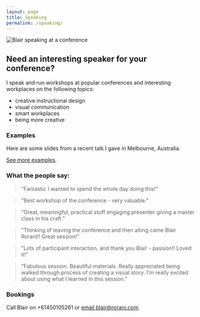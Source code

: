 ```yaml
---
layout: page
title: Speaking
permalink: /speaking/
---
```


  ![Blair speaking at a conference](https://photos-1.dropbox.com/t/2/AAAHeacXBYhgMDipIoykk0bF2fsD2KELPSSFF64wZjjQJQ/12/9514661/jpeg/2048x1536/3/_/1/2/2014-03-22%2008.46.31.jpg/CKXdxAQgASACIAMoASgC/vLEXBEr7sUUmklURIwJ6mOu4G1dFXIDtxan8CBxiY74)

  <h2>Need an interesting speaker for your conference?</h2>
  <p>I speak and run workshops at popular conferences and interesting workplaces on the following topics:</p>
  <ul>
    <li>creative instructional design</li>
    <li>visual communication</li>
    <li>smart workplaces</li>
    <li>being more creative</li>
  </ul>
  <h3>Examples</h3>
  <p>Here are some slides from a recent talk I gave in Melbourne, Australia.</p>
  <p>
  <script async class="speakerdeck-embed" data-id="eab05437046a40aea9bcc520ba553427" data-ratio="1.33333333333333" src="//speakerdeck.com/assets/embed.js"></script>
</p>
<p><a href="https://speakerdeck.com/blairrorani" target="_blank">See more examples</a>.</p>
<h3>What the people say:</h3>
<blockquote>"Fantastic I wanted to spend the whole day doing this!"</blockquote>
<blockquote>"Best workshop of the conference - very valuable."</blockquote>

<blockquote>"Great, meaningful, practical stuff engaging presenter giving a master class in his craft."</blockquote>
<blockquote>"Thinking of leaving the conference and then along came Blair Rorani!! Great session!"</blockquote>
<blockquote>"Lots of participant interaction, and thank you Blair - passion!! Loved it!"</blockquote>
<blockquote>"Fabulous session. Beautiful materials. Really appreciated being walked through process of creating a visual story. I'm really excited about using what I learned in this session."</blockquote>
<h3>Bookings</h3>
<p>Call Blair on +61450105261 or <a href="mailto:blair@rorani.com">email blair@rorani.com</a>.</p>
